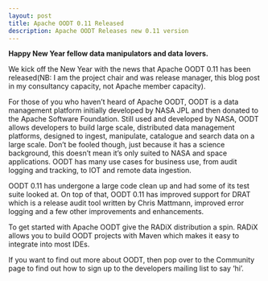 ```yaml
---
layout: post
title: Apache OODT 0.11 Released
description: Apache OODT Releases new 0.11 version
---
```


**Happy New Year fellow data manipulators and data lovers.**

We kick off the New Year with the news that Apache OODT 0.11 has been released(NB: I am the project chair and was release manager, this blog post in my consultancy capacity, not Apache member capacity).

For those of you who haven’t heard of Apache OODT, OODT is a data management platform initially developed by NASA JPL and then donated to the Apache Software Foundation. Still used and developed by NASA, OODT allows developers to build large scale, distributed data management platforms, designed to ingest, manipulate, catalogue and search data on a large scale. Don’t be fooled though, just because it has a science background, this doesn’t mean it’s only suited to NASA and space applications. OODT has many use cases for business use, from audit logging and tracking, to IOT and remote data ingestion.

OODT 0.11 has undergone a large code clean up and had some of its test suite looked at. On top of that, OODT 0.11 has improved support for DRAT which is a release audit tool written by Chris Mattmann, improved error logging and a few other improvements and enhancements.

To get started with Apache OODT give the RADiX distribution a spin. RADiX allows you to build OODT projects with Maven which makes it easy to integrate into most IDEs.

If you want to find out more about OODT, then pop over to the Community page to find out how to sign up to the developers mailing list to say ‘hi’.
